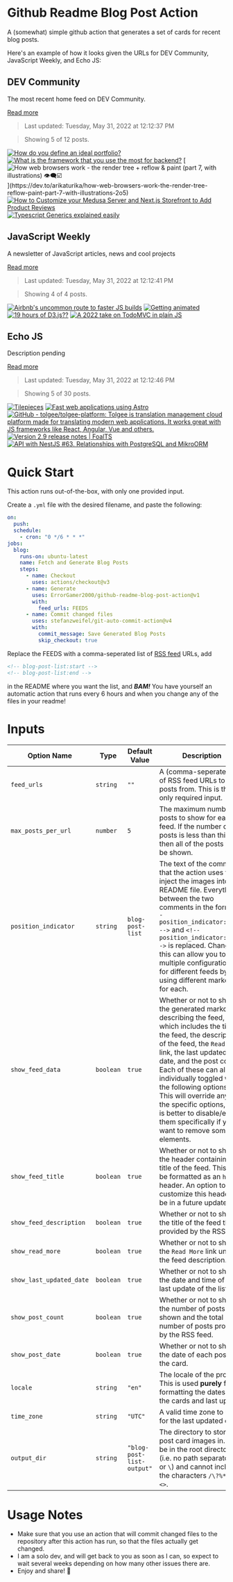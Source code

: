 # Github Readme Blog Post Action

A (somewhat) simple github action that generates a set of cards for recent blog posts.

Here's an example of how it looks given the URLs for DEV Community, JavaScript Weekly, and Echo JS:

<!-- post-list:start -->
## DEV Community

The most recent home feed on DEV Community.

[Read more](https://dev.to)
> Last updated: Tuesday, May 31, 2022 at 12:12:37 PM

> Showing 5 of 12 posts.

[![How do you define an ideal portfolio?](https://raw.githubusercontent.com/ErrorGamer2000/github-readme-blog-post-action/main/generated_files/DEV_Community/How_do_you_define_an_ideal_portfolio_.svg)](https://dev.to/blogdesire/how-do-you-define-an-ideal-portfolio-bbb)
[![What is the framework that you use the most for backend?](https://raw.githubusercontent.com/ErrorGamer2000/github-readme-blog-post-action/main/generated_files/DEV_Community/What_is_the_framework_that_you_use_the_most_for_backend_.svg)](https://dev.to/sherikxd/what-is-the-framework-that-you-use-the-most-for-backend-3dnf)
[![How web browsers work - the render tree + reflow & paint (part 7, with illustrations) 👁‍🗨☑️](https://raw.githubusercontent.com/ErrorGamer2000/github-readme-blog-post-action/main/generated_files/DEV_Community/How_web_browsers_work_-_the_render_tree_+_reflow___paint_(part_7__with_illustrations)_👁‍🗨☑️.svg)](https://dev.to/arikaturika/how-web-browsers-work-the-render-tree-reflow-paint-part-7-with-illustrations-2o5)
[![How to Customize your Medusa Server and Next.js Storefront to Add Product Reviews](https://raw.githubusercontent.com/ErrorGamer2000/github-readme-blog-post-action/main/generated_files/DEV_Community/How_to_Customize_your_Medusa_Server_and_Next.js_Storefront_to_Add_Product_Reviews.svg)](https://dev.to/medusajs/how-to-customize-your-medusa-server-and-nextjs-storefront-to-add-product-reviews-j8c)
[![Typescript Generics explained easily](https://raw.githubusercontent.com/ErrorGamer2000/github-readme-blog-post-action/main/generated_files/DEV_Community/Typescript_Generics_explained_easily.svg)](https://dev.to/thatanjan/typescript-generics-explained-easily-113a)


## JavaScript Weekly

A newsletter of JavaScript articles, news and cool projects

[Read more](https://javascriptweekly.com/)
> Last updated: Tuesday, May 31, 2022 at 12:12:41 PM

> Showing 4 of 4 posts.

[![Airbnb's uncommon route to faster JS builds](https://raw.githubusercontent.com/ErrorGamer2000/github-readme-blog-post-action/main/generated_files/JavaScript_Weekly/Airbnb's_uncommon_route_to_faster_JS_builds.svg)](https://javascriptweekly.com/issues/591)
[![Getting animated](https://raw.githubusercontent.com/ErrorGamer2000/github-readme-blog-post-action/main/generated_files/JavaScript_Weekly/Getting_animated.svg)](https://javascriptweekly.com/issues/590)
[![19 hours of D3.js??](https://raw.githubusercontent.com/ErrorGamer2000/github-readme-blog-post-action/main/generated_files/JavaScript_Weekly/19_hours_of_D3.js__.svg)](https://javascriptweekly.com/issues/589)
[![A 2022 take on TodoMVC in plain JS](https://raw.githubusercontent.com/ErrorGamer2000/github-readme-blog-post-action/main/generated_files/JavaScript_Weekly/A_2022_take_on_TodoMVC_in_plain_JS.svg)](https://javascriptweekly.com/issues/588)


## Echo JS

Description pending

[Read more](
http://www.echojs.com
)
> Last updated: Tuesday, May 31, 2022 at 12:12:46 PM

> Showing 5 of 30 posts.

[![Tilepieces](https://raw.githubusercontent.com/ErrorGamer2000/github-readme-blog-post-action/main/generated_files/_Echo_JS_/Tilepieces.svg)](https://tilepieces.net/index.html)
[![Fast web applications using Astro](https://raw.githubusercontent.com/ErrorGamer2000/github-readme-blog-post-action/main/generated_files/_Echo_JS_/Fast_web_applications_using_Astro.svg)](https://blog.openreplay.com/fast-web-applications-using-astro)
[![GitHub - tolgee/tolgee-platform: Tolgee is translation management cloud platform made for translating modern web applications. It works great with JS frameworks like React, Angular, Vue and others.](https://raw.githubusercontent.com/ErrorGamer2000/github-readme-blog-post-action/main/generated_files/_Echo_JS_/GitHub_-_tolgee_tolgee-platform__Tolgee_is_translation_management_cloud_platform_made_for_translating_modern_web_applications._It_works_great_with_JS_frameworks_like_React__Angular__Vue_and_others..svg)](https://github.com/tolgee/tolgee-platform)
[![Version 2.9 release notes | FoalTS](https://raw.githubusercontent.com/ErrorGamer2000/github-readme-blog-post-action/main/generated_files/_Echo_JS_/Version_2.9_release_notes___FoalTS.svg)](https://foalts.org/blog/2022/05/29/version-2.9-release-notes)
[![API with NestJS #63. Relationships with PostgreSQL and MikroORM](https://raw.githubusercontent.com/ErrorGamer2000/github-readme-blog-post-action/main/generated_files/_Echo_JS_/API_with_NestJS__63._Relationships_with_PostgreSQL_and_MikroORM.svg)](http://wanago.io/2022/05/30/api-nestjs-relationships-postgresql-mikroorm/)


<!-- post-list:end -->

# Quick Start

This action runs out-of-the-box, with only one provided input.

Create a `.yml` file with the desired filename, and paste the following:

```yml
on:
  push:
  schedule:
    - cron: "0 */6 * * *"
jobs:
  blog:
    runs-on: ubuntu-latest
    name: Fetch and Generate Blog Posts
    steps:
      - name: Checkout
        uses: actions/checkout@v3
      - name: Generate
        uses: ErrorGamer2000/github-readme-blog-post-action@v1
        with:
          feed_urls: FEEDS
      - name: Commit changed files
        uses: stefanzweifel/git-auto-commit-action@v4
        with:
          commit_message: Save Generated Blog Posts
          skip_checkout: true
```

Replace the FEEDS with a comma-seperated list of [RSS feed](https://rss.com/blog/how-do-rss-feeds-work/) URLs, add

```md
<!-- blog-post-list:start -->
<!-- blog-post-list:end -->
```

in the README where you want the list, and **_BAM!_** You have yourself an automatic action that runs every 6 hours and when you change any of the files in your readme!

# Inputs

<table>
  <thead>
    <tr>
      <th>Option Name</th>
      <th>Type</th>
      <th>Default Value</th>
      <th>Description</th>
    </tr>
  </thead>
  <tbody>
    <tr>
      <td><code>feed_urls</code></td>
      <td><code>string</code></td>
      <td><code>""</code></td>
      <td>A (comma-seperated) list of RSS feed URLs to load posts from. This is the only required input.</td>
    </tr>
    <tr>
      <td><code>max_posts_per_url</code></td>
      <td><code>number</code></td>
      <td><code>5</code></td>
      <td>The maximum number of posts to show for each feed. If the number of posts is less than this, then all of the posts will be shown.</td>
    </tr>
    <tr>
      <td><code>position_indicator</code></td>
      <td><code>string</code></td>
      <td><code>blog-post-list</code></td>
      <td>The text of the comments that the action uses to inject the images into the README file. Everything between the two comments in the form <code>&lt;!-- position_indicator:start --&gt;</code> and <code>&lt;!-- position_indicator:end --&gt;</code> is replaced. Changing this can allow you to use multiple configurations for different feeds by using different markers for each.</td>
    </tr>
    <tr>
      <td><code>show_feed_data</code></td>
      <td><code>boolean</code></td>
      <td><code>true</code></td>
      <td>Whether or not to show the generated markdown describing the feed, which includes the title of the feed, the description of the feed, the <code>Read More</code> link, the last updated date, and the post count. Each of these can also be individually toggled with the following options. This will override any of the specific options, so it is better to disable/enable them specifically if you want to remove some elements.</td>
    </tr>
    <tr>
      <td><code>show_feed_title</code></td>
      <td><code>boolean</code></td>
      <td><code>true</code></td>
      <td>Whether or not to show the header containing the title of the feed. This will be formatted as an <code>h2</code> header. An option to customize this header will be in a future update.</td>
    </tr>
    <tr>
      <td><code>show_feed_description</code></td>
      <td><code>boolean</code></td>
      <td><code>true</code></td>
      <td>Whether or not to show the title of the feed that is provided by the RSS feed.</td>
    </tr>
    <tr>
      <td><code>show_read_more</code></td>
      <td><code>boolean</code></td>
      <td><code>true</code></td>
      <td>Whether or not to show the <code>Read More</code> link under the feed description.</td>
    </tr>
    <tr>
      <td><code>show_last_updated_date</code></td>
      <td><code>boolean</code></td>
      <td><code>true</code></td>
      <td>Whether or not to show the date and time of the last update of the list.</td>
    </tr>
    <tr>
      <td><code>show_post_count</code></td>
      <td><code>boolean</code></td>
      <td><code>true</code></td>
      <td>Whether or not to show the number of posts shown and the total number of posts provided by the RSS feed.</td>
    </tr>
    <tr>
      <td><code>show_post_date</code></td>
      <td><code>boolean</code></td>
      <td><code>true</code></td>
      <td>Whether or not to show the date of each post on the card.</td>
    </tr>
    <tr>
      <td><code>locale</code></td>
      <td><code>string</code></td>
      <td><code>"en"</code></td>
      <td>The locale of the project. This is used <strong>purely</strong> for formatting the dates of the cards and last update.</td>
    </tr>
    <tr>
      <td><code>time_zone</code></td>
      <td><code>string</code></td>
      <td><code>"UTC"</code></td>
      <td>A valid time zone to use for the last updated date.</td>
    </tr>
    <tr>
      <td><code>output_dir</code></td>
      <td><code>string</code></td>
      <td><code>"blog-post-list-output"</code></td>
      <td>The directory to store the post card images in. Must be in the root directory (i.e. no path separators <code>/</code> or <code>\</code>) and cannot include the characters <code>/\?%*:|"&lt;&gt;</code>.</td>
    </tr>
<!--
    <tr>
      <td><code></code></td>
      <td><cde></cde></td>
      <td><code></code></td>
      <td></td>
    </tr>
-->
  </tbody>
</table>

# Usage Notes

- Make sure that you use an action that will commit changed files to the repository after this action has run, so that the files actually get changed.
- I am a solo dev, and will get back to you as soon as I can, so expect to wait several weeks depending on how many other issues there are.
- Enjoy and share! 🤗
